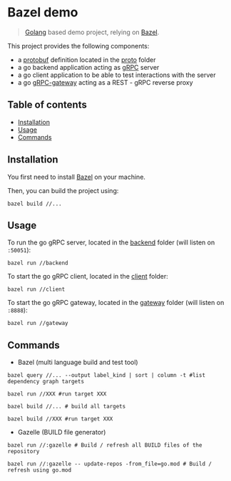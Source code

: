 # Bazel demo

> [Golang](https://go.dev/) based demo project, relying on [Bazel](https://bazel.build/).

This project provides the following components:
- a [protobuf](https://developers.google.com/protocol-buffers) definition located in the [proto](proto) folder
- a go backend application acting as [gRPC](https://grpc.io/) server
- a go client application to be able to test interactions with the server
- a go [gRPC-gateway](https://github.com/grpc-ecosystem/grpc-gateway) acting as a REST - gRPC reverse proxy

## Table of contents

- [Installation](#installation)
- [Usage](#usage)
- [Commands](#commands)

## Installation

You first need to install [Bazel](https://bazel.build/) on your machine.

Then, you can build the project using:

```shell
bazel build //...
```

## Usage

To run the go gRPC server, located in the [backend](backend) folder (will listen on `:50051`):

```shell
bazel run //backend
```

To start the go gRPC client, located in the [client](client) folder:

```shell
bazel run //client
```

To start the go gRPC gateway, located in the [gateway](gateway) folder (will listen on `:8888`):

```shell
bazel run //gateway
```

## Commands

- Bazel (multi language build and test tool)
```shell
bazel query //... --output label_kind | sort | column -t #list dependency graph targets

bazel run //XXX #run target XXX 

bazel build //... # build all targets

bazel build //XXX #run target XXX 
```

- Gazelle (BUILD file generator)
```shell
bazel run //:gazelle # Build / refresh all BUILD files of the repository

bazel run //:gazelle -- update-repos -from_file=go.mod # Build / refresh using go.mod
```

